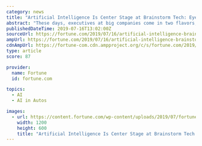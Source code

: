 ```yaml
---
category: news
title: "Artificial Intelligence Is Center Stage at Brainstorm Tech: Eye on A.I."
abstract: "These days, executives at big companies come in two flavors, it seems: Those who have already invested in artificial intelligence ... civil supersonic flight, and self-driving cars."
publishedDateTime: 2019-07-16T13:02:00Z
sourceUrl: https://fortune.com/2019/07/16/artificial-intelligence-brainstorm-tech-eye-on-a-i/
ampUrl: https://fortune.com/2019/07/16/artificial-intelligence-brainstorm-tech-eye-on-a-i/amp/
cdnAmpUrl: https://fortune-com.cdn.ampproject.org/c/s/fortune.com/2019/07/16/artificial-intelligence-brainstorm-tech-eye-on-a-i/amp/
type: article
score: 87

provider:
  name: Fortune
  id: fortune.com

topics:
  - AI
  - AI in Autos

images:
  - url: https://content.fortune.com/wp-content/uploads/2019/07/fortune-brainstorm-tech-logo-blue-1200x667.jpg?resize=1200,600
    width: 1200
    height: 600
    title: "Artificial Intelligence Is Center Stage at Brainstorm Tech: Eye on A.I."
---
```

